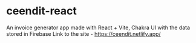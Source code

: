 # ceendit-react
An invoice generator app made with React + Vite, Chakra UI with the data stored in Firebase
Link to the site - https://ceendit.netlify.app/
